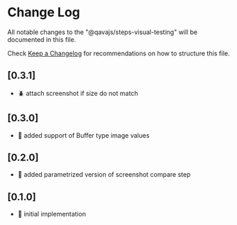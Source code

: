 # Change Log

All notable changes to the "@qavajs/steps-visual-testing" will be documented in this file.

Check [Keep a Changelog](http://keepachangelog.com/) for recommendations on how to structure this file.

## [0.3.1]
- :beetle: attach screenshot if size do not match

## [0.3.0]
- :rocket: added support of Buffer type image values

## [0.2.0]
- :rocket: added parametrized version of screenshot compare step

## [0.1.0]
- :rocket: initial implementation
